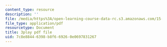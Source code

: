```yaml
---
content_type: resource
description: ''
file: /media/https%3A/open-learning-course-data-rc.s3.amazonaws.com/15-071-the-analytics-edge-spring-2017/7c8e88446398b8f669260e0697831267_CROEh9u0VLM.pdf
file_type: application/pdf
resourcetype: Document
title: 3play pdf file
uid: 7c8e8844-6398-b8f6-6926-0e0697831267
---
```

